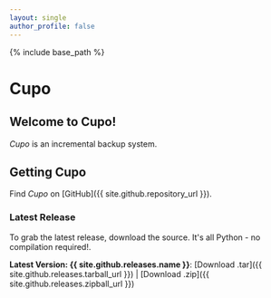 ```yaml
---
layout: single
author_profile: false
---
```

{% include base_path %}

# Cupo

## Welcome to Cupo!

*Cupo* is an incremental backup system.

## Getting Cupo
Find *Cupo* on [GitHub]({{ site.github.repository_url }}).

### Latest Release
To grab the latest release, download the source. It's all Python - no compilation required!.

**Latest Version: {{ site.github.releases.name }}**: [Download .tar]({{ site.github.releases.tarball_url }}) | [Download .zip]({{ site.github.releases.zipball_url }})
